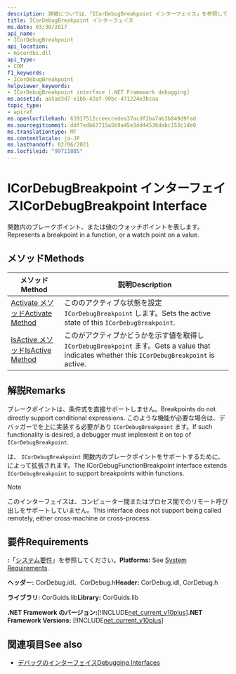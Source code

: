 ```yaml
---
description: 詳細については、「ICorDebugBreakpoint インターフェイス」を参照してください。
title: ICorDebugBreakpoint インターフェイス
ms.date: 03/30/2017
api_name:
- ICorDebugBreakpoint
api_location:
- mscordbi.dll
api_type:
- COM
f1_keywords:
- ICorDebugBreakpoint
helpviewer_keywords:
- ICorDebugBreakpoint interface [.NET Framework debugging]
ms.assetid: aa5ad3d7-e1bb-42af-99bc-471224e3bcaa
topic_type:
- apiref
ms.openlocfilehash: 63917512cceeccedea37acdf2ba7ab3b849d9fad
ms.sourcegitcommit: ddf7edb67715a5b9a45e3dd44536dabc153c1de0
ms.translationtype: MT
ms.contentlocale: ja-JP
ms.lasthandoff: 02/06/2021
ms.locfileid: "99711805"
---
```

# <a name="icordebugbreakpoint-interface"></a><span data-ttu-id="cac19-103">ICorDebugBreakpoint インターフェイス</span><span class="sxs-lookup"><span data-stu-id="cac19-103">ICorDebugBreakpoint Interface</span></span>

<span data-ttu-id="cac19-104">関数内のブレークポイント、または値のウォッチポイントを表します。</span><span class="sxs-lookup"><span data-stu-id="cac19-104">Represents a breakpoint in a function, or a watch point on a value.</span></span>  
  
## <a name="methods"></a><span data-ttu-id="cac19-105">メソッド</span><span class="sxs-lookup"><span data-stu-id="cac19-105">Methods</span></span>  
  
|<span data-ttu-id="cac19-106">メソッド</span><span class="sxs-lookup"><span data-stu-id="cac19-106">Method</span></span>|<span data-ttu-id="cac19-107">説明</span><span class="sxs-lookup"><span data-stu-id="cac19-107">Description</span></span>|  
|------------|-----------------|  
|[<span data-ttu-id="cac19-108">Activate メソッド</span><span class="sxs-lookup"><span data-stu-id="cac19-108">Activate Method</span></span>](icordebugbreakpoint-activate-method.md)|<span data-ttu-id="cac19-109">こののアクティブな状態を設定 `ICorDebugBreakpoint` します。</span><span class="sxs-lookup"><span data-stu-id="cac19-109">Sets the active state of this `ICorDebugBreakpoint`.</span></span>|  
|[<span data-ttu-id="cac19-110">IsActive メソッド</span><span class="sxs-lookup"><span data-stu-id="cac19-110">IsActive Method</span></span>](icordebugbreakpoint-isactive-method.md)|<span data-ttu-id="cac19-111">このがアクティブかどうかを示す値を取得し `ICorDebugBreakpoint` ます。</span><span class="sxs-lookup"><span data-stu-id="cac19-111">Gets a value that indicates whether this `ICorDebugBreakpoint` is active.</span></span>|  
  
## <a name="remarks"></a><span data-ttu-id="cac19-112">解説</span><span class="sxs-lookup"><span data-stu-id="cac19-112">Remarks</span></span>  

 <span data-ttu-id="cac19-113">ブレークポイントは、条件式を直接サポートしません。</span><span class="sxs-lookup"><span data-stu-id="cac19-113">Breakpoints do not directly support conditional expressions.</span></span> <span data-ttu-id="cac19-114">このような機能が必要な場合は、デバッガーでを上に実装する必要があり `ICorDebugBreakpoint` ます。</span><span class="sxs-lookup"><span data-stu-id="cac19-114">If such functionality is desired, a debugger must implement it on top of `ICorDebugBreakpoint`.</span></span>  
  
 <span data-ttu-id="cac19-115">は、 `ICorDebugBreakpoint` 関数内のブレークポイントをサポートするために、によって拡張されます。</span><span class="sxs-lookup"><span data-stu-id="cac19-115">The ICorDebugFunctionBreakpoint interface extends `ICorDebugBreakpoint` to support breakpoints within functions.</span></span>  
  
> [!NOTE]
> <span data-ttu-id="cac19-116">このインターフェイスは、コンピューター間またはプロセス間でのリモート呼び出しをサポートしていません。</span><span class="sxs-lookup"><span data-stu-id="cac19-116">This interface does not support being called remotely, either cross-machine or cross-process.</span></span>  
  
## <a name="requirements"></a><span data-ttu-id="cac19-117">要件</span><span class="sxs-lookup"><span data-stu-id="cac19-117">Requirements</span></span>  

 <span data-ttu-id="cac19-118">**:**「[システム要件](../../get-started/system-requirements.md)」を参照してください。</span><span class="sxs-lookup"><span data-stu-id="cac19-118">**Platforms:** See [System Requirements](../../get-started/system-requirements.md).</span></span>  
  
 <span data-ttu-id="cac19-119">**ヘッダー:** CorDebug.idl、CorDebug.h</span><span class="sxs-lookup"><span data-stu-id="cac19-119">**Header:** CorDebug.idl, CorDebug.h</span></span>  
  
 <span data-ttu-id="cac19-120">**ライブラリ:** CorGuids.lib</span><span class="sxs-lookup"><span data-stu-id="cac19-120">**Library:** CorGuids.lib</span></span>  
  
 <span data-ttu-id="cac19-121">**.NET Framework のバージョン:**[!INCLUDE[net_current_v10plus](../../../../includes/net-current-v10plus-md.md)]</span><span class="sxs-lookup"><span data-stu-id="cac19-121">**.NET Framework Versions:** [!INCLUDE[net_current_v10plus](../../../../includes/net-current-v10plus-md.md)]</span></span>  
  
## <a name="see-also"></a><span data-ttu-id="cac19-122">関連項目</span><span class="sxs-lookup"><span data-stu-id="cac19-122">See also</span></span>

- [<span data-ttu-id="cac19-123">デバッグのインターフェイス</span><span class="sxs-lookup"><span data-stu-id="cac19-123">Debugging Interfaces</span></span>](debugging-interfaces.md)
